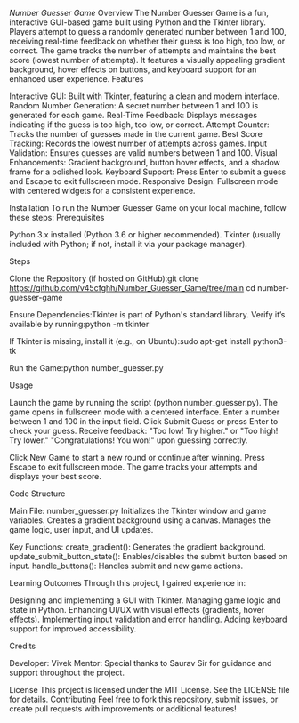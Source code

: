 *Number Guesser Game*
Overview
The Number Guesser Game is a fun, interactive GUI-based game built using Python and the Tkinter library. Players attempt to guess a randomly generated number between 1 and 100, receiving real-time feedback on whether their guess is too high, too low, or correct. The game tracks the number of attempts and maintains the best score (lowest number of attempts). It features a visually appealing gradient background, hover effects on buttons, and keyboard support for an enhanced user experience.
Features

Interactive GUI: Built with Tkinter, featuring a clean and modern interface.
Random Number Generation: A secret number between 1 and 100 is generated for each game.
Real-Time Feedback: Displays messages indicating if the guess is too high, too low, or correct.
Attempt Counter: Tracks the number of guesses made in the current game.
Best Score Tracking: Records the lowest number of attempts across games.
Input Validation: Ensures guesses are valid numbers between 1 and 100.
Visual Enhancements: Gradient background, button hover effects, and a shadow frame for a polished look.
Keyboard Support: Press Enter to submit a guess and Escape to exit fullscreen mode.
Responsive Design: Fullscreen mode with centered widgets for a consistent experience.

Installation
To run the Number Guesser Game on your local machine, follow these steps:
Prerequisites

Python 3.x installed (Python 3.6 or higher recommended).
Tkinter (usually included with Python; if not, install it via your package manager).

Steps

Clone the Repository (if hosted on GitHub):git clone https://github.com/v45cfghh/Number_Guesser_Game/tree/main
cd number-guesser-game


Ensure Dependencies:Tkinter is part of Python's standard library. Verify it’s available by running:python -m tkinter

If Tkinter is missing, install it (e.g., on Ubuntu):sudo apt-get install python3-tk


Run the Game:python number_guesser.py



Usage

Launch the game by running the script (python number_guesser.py).
The game opens in fullscreen mode with a centered interface.
Enter a number between 1 and 100 in the input field.
Click Submit Guess or press Enter to check your guess.
Receive feedback:
"Too low! Try higher." or "Too high! Try lower."
"Congratulations! You won!" upon guessing correctly.


Click New Game to start a new round or continue after winning.
Press Escape to exit fullscreen mode.
The game tracks your attempts and displays your best score.

Code Structure

Main File: number_guesser.py
Initializes the Tkinter window and game variables.
Creates a gradient background using a canvas.
Manages the game logic, user input, and UI updates.


Key Functions:
create_gradient(): Generates the gradient background.
update_submit_button_state(): Enables/disables the submit button based on input.
handle_buttons(): Handles submit and new game actions.



Learning Outcomes
Through this project, I gained experience in:

Designing and implementing a GUI with Tkinter.
Managing game logic and state in Python.
Enhancing UI/UX with visual effects (gradients, hover effects).
Implementing input validation and error handling.
Adding keyboard support for improved accessibility.

Credits

Developer: Vivek 
Mentor: Special thanks to Saurav Sir for guidance and support throughout the project.

License
This project is licensed under the MIT License. See the LICENSE file for details.
Contributing
Feel free to fork this repository, submit issues, or create pull requests with improvements or additional features!
